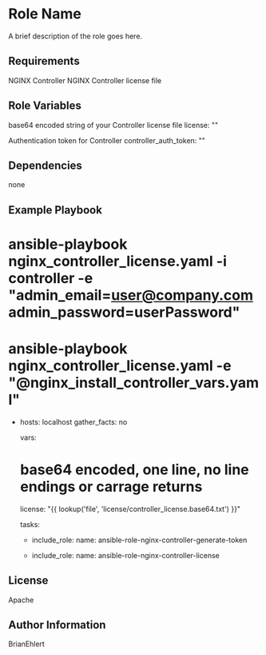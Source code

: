 Role Name
=========

A brief description of the role goes here.

Requirements
------------

NGINX Controller
NGINX Controller license file

Role Variables
--------------

base64 encoded string of your Controller license file
license: ""

Authentication token for Controller
controller_auth_token: ""

Dependencies
------------

none

Example Playbook
----------------

# ansible-playbook nginx_controller_license.yaml -i controller -e "admin_email=user@company.com admin_password=userPassword" 
# ansible-playbook nginx_controller_license.yaml -e "@nginx_install_controller_vars.yaml"

- hosts: localhost
  gather_facts: no

  vars:
    # base64 encoded, one line, no line endings or carrage returns
    license: "{{ lookup('file', 'license/controller_license.base64.txt') }}"

  tasks:
  - include_role:
      name: ansible-role-nginx-controller-generate-token

  - include_role:
      name: ansible-role-nginx-controller-license

License
-------

Apache

Author Information
------------------

BrianEhlert
